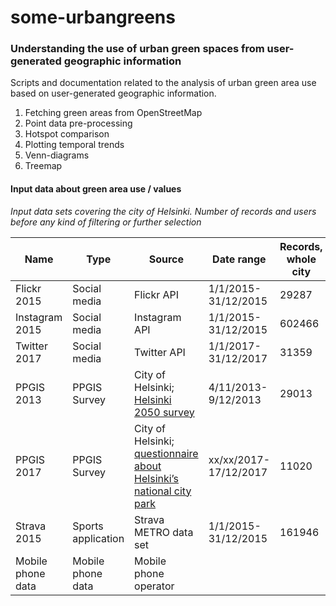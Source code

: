 # some-urbangreens

### Understanding the use of urban green spaces from user-generated geographic information
Scripts and documentation related to the analysis of urban green area use based on user-generated geographic information.

1. Fetching green areas from OpenStreetMap
2. Point data pre-processing
3. Hotspot comparison
4. Plotting temporal trends
5. Venn-diagrams
6. Treemap


#### Input data about green area use / values

*Input data sets covering the city of Helsinki. Number of records and users before any kind of filtering or further selection*


|    Name                 |    Type                  |    Source                                                                   |    Date range                    |    Records, whole city    |    Users, whole city    |
|-------------------------|--------------------------|-----------------------------------------------------------------------------|----------------------------------|---------------------------|-------------------------|
|    Flickr 2015          |    Social media          |    Flickr API                                                               |    1/1/2015-31/12/2015           |    29287                  |    902                  |
|    Instagram 2015       |    Social media          |    Instagram API                                                            |    1/1/2015-31/12/2015           |    602466                 |    113754               |
|    Twitter 2017         |    Social media          |    Twitter API                                                              |    1/1/2017-31/12/2017           |    31359                  |    5386                 |
|    PPGIS 2013           |    PPGIS Survey          |    City of Helsinki;    [Helsinki 2050 survey](https://hri.fi/data/en_GB/dataset/helsinki-2050-kyselyn-vastaukset)                                |    4/11/2013-9/12/2013           |    29013                  |    2610                 |
|    PPGIS 2017           |    PPGIS Survey          |    City of Helsinki; [questionnaire about Helsinki’s   national city park](https://hri.fi/data/en_GB/dataset/helsingin-kansallinen-kaupunkipuisto-kyselyn-vastaukset)    |         xx/xx/2017-17/12/2017    |    11020                  |    1385                 |
|    Strava 2015          |    Sports application    |    Strava METRO data set                                                    |    1/1/2015-31/12/2015           |    161946                 |    4044                 |
|    Mobile phone data    |    Mobile phone data     |    Mobile phone operator                                                    |                                  |                           |                         |

